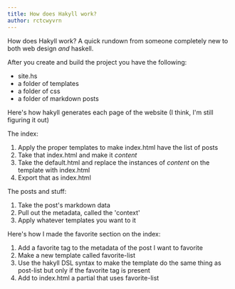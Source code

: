 ```yaml
---
title: How does Hakyll work?
author: rctcwyvrn
---
```


How does Hakyll work? A quick rundown from someone completely new to both web design _and_ haskell.

After you create and build the project you have the following:  
- site.hs  
- a folder of templates  
- a folder of css   
- a folder of markdown posts  

Here's how hakyll generates each page of the website (I think, I'm still figuring it out)  

The index:  
1. Apply the proper templates to make index.html have the list of posts  
2. Take that index.html and make it $content$  
3. Take the default.html and replace the instances of $content$ on the template with index.html  
4. Export that as index.html  

The posts and stuff:  
1. Take the post's markdown data  
2. Pull out the metadata, called the 'context'  
3. Apply whatever templates you want to it  

Here's how I made the favorite section on the index:   
1. Add a favorite tag to the metadata of the post I want to favorite  
2. Make a new template called favorite-list  
3. Use the hakyll DSL syntax to make the template do the same thing as post-list but only if the favorite tag is present  
4. Add to index.html a partial that uses favorite-list  
